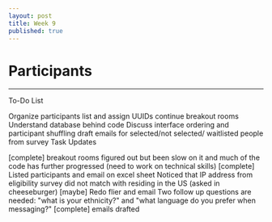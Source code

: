 ```yaml
---
layout: post
title: Week 9
published: true
---
```


# Participants 
***

To-Do List

Organize participants list and assign UUIDs
continue breakout rooms
Understand database behind code
Discuss interface ordering and participant shuffling
draft emails for selected/not selected/ waitlisted people from survey
Task Updates

[complete] breakout rooms figured out but been slow on it and much of the code has further progressed (need to work on technical skills)
[complete] Listed participants and email on excel sheet
Noticed that IP address from eligibility survey did not match with residing in the US (asked in cheeseburger)
[maybe] Redo flier and email
Two follow up questions are needed: "what is your ethnicity?" and "what language do you prefer when messaging?"
[complete] emails drafted
